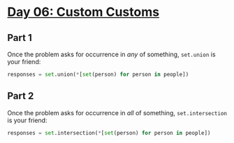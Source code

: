 # [Day 06: Custom Customs](https://adventofcode.com/2020/day/6)

## Part 1

Once the problem asks for occurrence in *any* of something, `set.union` is your
friend:

```py
responses = set.union(*[set(person) for person in people])
```

## Part 2

Once the problem asks for occurrence in *all* of something, `set.intersection` is
your friend:

```py
responses = set.intersection(*[set(person) for person in people])
```
